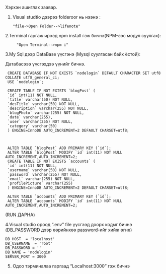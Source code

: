 Хэрхэн ашиглах заавар.

  1. Visual studtio дээрээ folderoor нь нээнэ :

         "file->Open Folder-->lifenote"
  
  2.Terminal гаргаж ирээд npm install гэж бичнэ(NPM-ээс модул суулгах):
   
         "Open Terminal-->npm i"
  
  3.My Sql дээр DataBase үүсгэнэ (Mysql суулгасан байх ёстой):
      
   Датабасэээ үүсгэхдээ үүнийг бичнэ.


     CREATE DATABASE IF NOT EXISTS `nodelogin` DEFAULT CHARACTER SET utf8 COLLATE utf8_general_ci;
     USE `nodelogin`;

     CREATE TABLE IF NOT EXISTS `blogPost` (
     `id` int(11) NOT NULL,
     `title` varchar(50) NOT NULL,
     `desTitle` varchar(50) NOT NULL,
     `description` varchar(255) NOT NULL,
     `blogPhoto` varchar(255) NOT NULL,
     `date` varchar(255),
     `user` varchar(255) NOT NULL,
     `category` varchar(50)
     ) ENGINE=InnoDB AUTO_INCREMENT=2 DEFAULT CHARSET=utf8;



     ALTER TABLE `blogPost` ADD PRIMARY KEY (`id`);
     ALTER TABLE `blogPost` MODIFY `id` int(11) NOT NULL AUTO_INCREMENT,AUTO_INCREMENT=2;
     CREATE TABLE IF NOT EXISTS `accounts` (
     `id` int(11) NOT NULL,
     `username` varchar(50) NOT NULL,
     `password` varchar(255) NOT NULL,
     `email` varchar(255) NOT NULL,
     `profilePicture` varchar(255)
     ) ENGINE=InnoDB AUTO_INCREMENT=2 DEFAULT CHARSET=utf8;

     ALTER TABLE `accounts` ADD PRIMARY KEY (`id`);
     ALTER TABLE `accounts` MODIFY `id` int(11) NOT NULL AUTO_INCREMENT,AUTO_INCREMENT=2; 
   (RUN ДАРНА)
   
   
  

  4.Visual studio ороод “.env” file үүсгээд доорх кодыг бичнэ (DB_PASSWORD дээр өөрийнхөө password-ийг хийж өгнө)
  
    DB_HOST  = 'localhost'
    DB_USERNAME  = 'root'
    DB_PASSWORD = ''
    DB_NAME = 'nodelogin'
    SERVER_PORT = 3000
    
    
  5. Одоо тэрминалаа гаргаад “Localhost:3000” гэж бичнэ










